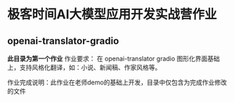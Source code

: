 # 极客时间AI大模型应用开发实战营作业

## openai-translator-gradio
  **此目录为第一个作业**
  作业要求： 在 openai-translator gradio 图形化界面基础上，支持风格化翻译，如：小说、新闻稿、作家风格等。
  
  作业完成说明：此作业在老师demo的基础上开发，目录中仅包含为完成作业修改的文件




